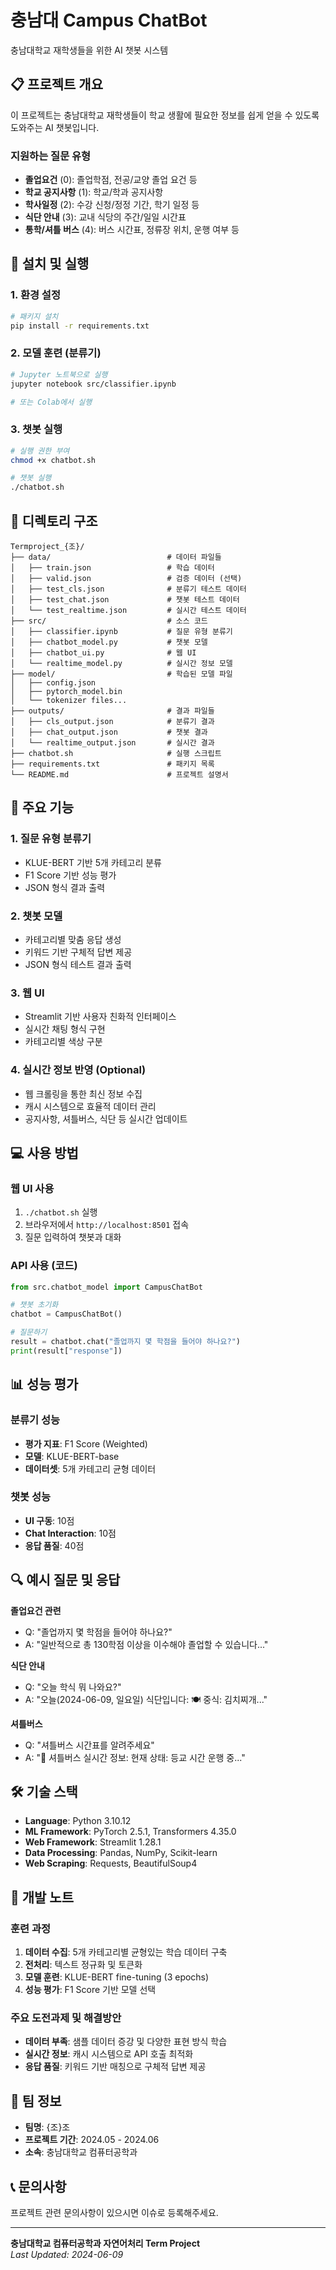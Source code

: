 # 충남대 Campus ChatBot

충남대학교 재학생들을 위한 AI 챗봇 시스템

## 📋 프로젝트 개요

이 프로젝트는 충남대학교 재학생들이 학교 생활에 필요한 정보를 쉽게 얻을 수 있도록 도와주는 AI 챗봇입니다.

### 지원하는 질문 유형
- **졸업요건** (0): 졸업학점, 전공/교양 졸업 요건 등
- **학교 공지사항** (1): 학교/학과 공지사항
- **학사일정** (2): 수강 신청/정정 기간, 학기 일정 등
- **식단 안내** (3): 교내 식당의 주간/일일 시간표
- **통학/셔틀 버스** (4): 버스 시간표, 정류장 위치, 운행 여부 등

## 🚀 설치 및 실행

### 1. 환경 설정

```bash
# 패키지 설치
pip install -r requirements.txt
```

### 2. 모델 훈련 (분류기)

```bash
# Jupyter 노트북으로 실행
jupyter notebook src/classifier.ipynb

# 또는 Colab에서 실행
```

### 3. 챗봇 실행

```bash
# 실행 권한 부여
chmod +x chatbot.sh

# 챗봇 실행
./chatbot.sh
```

## 📁 디렉토리 구조

```
Termproject_{조}/
├── data/                          # 데이터 파일들
│   ├── train.json                 # 학습 데이터
│   ├── valid.json                 # 검증 데이터 (선택)
│   ├── test_cls.json              # 분류기 테스트 데이터
│   ├── test_chat.json             # 챗봇 테스트 데이터
│   └── test_realtime.json         # 실시간 테스트 데이터
├── src/                           # 소스 코드
│   ├── classifier.ipynb           # 질문 유형 분류기
│   ├── chatbot_model.py           # 챗봇 모델
│   ├── chatbot_ui.py              # 웹 UI
│   └── realtime_model.py          # 실시간 정보 모델
├── model/                         # 학습된 모델 파일
│   ├── config.json
│   ├── pytorch_model.bin
│   └── tokenizer files...
├── outputs/                       # 결과 파일들
│   ├── cls_output.json            # 분류기 결과
│   ├── chat_output.json           # 챗봇 결과
│   └── realtime_output.json       # 실시간 결과
├── chatbot.sh                     # 실행 스크립트
├── requirements.txt               # 패키지 목록
└── README.md                      # 프로젝트 설명서
```

## 🔧 주요 기능

### 1. 질문 유형 분류기
- KLUE-BERT 기반 5개 카테고리 분류
- F1 Score 기반 성능 평가
- JSON 형식 결과 출력

### 2. 챗봇 모델
- 카테고리별 맞춤 응답 생성
- 키워드 기반 구체적 답변 제공
- JSON 형식 테스트 결과 출력

### 3. 웹 UI
- Streamlit 기반 사용자 친화적 인터페이스
- 실시간 채팅 형식 구현
- 카테고리별 색상 구분

### 4. 실시간 정보 반영 (Optional)
- 웹 크롤링을 통한 최신 정보 수집
- 캐시 시스템으로 효율적 데이터 관리
- 공지사항, 셔틀버스, 식단 등 실시간 업데이트

## 💻 사용 방법

### 웹 UI 사용
1. `./chatbot.sh` 실행
2. 브라우저에서 `http://localhost:8501` 접속
3. 질문 입력하여 챗봇과 대화

### API 사용 (코드)
```python
from src.chatbot_model import CampusChatBot

# 챗봇 초기화
chatbot = CampusChatBot()

# 질문하기
result = chatbot.chat("졸업까지 몇 학점을 들어야 하나요?")
print(result["response"])
```

## 📊 성능 평가

### 분류기 성능
- **평가 지표**: F1 Score (Weighted)
- **모델**: KLUE-BERT-base
- **데이터셋**: 5개 카테고리 균형 데이터

### 챗봇 성능
- **UI 구동**: 10점
- **Chat Interaction**: 10점  
- **응답 품질**: 40점

## 🔍 예시 질문 및 응답

**졸업요건 관련**
- Q: "졸업까지 몇 학점을 들어야 하나요?"
- A: "일반적으로 총 130학점 이상을 이수해야 졸업할 수 있습니다..."

**식단 안내**
- Q: "오늘 학식 뭐 나와요?"
- A: "오늘(2024-06-09, 일요일) 식단입니다: 🍽️ 중식: 김치찌개..."

**셔틀버스**
- Q: "셔틀버스 시간표를 알려주세요"
- A: "🚌 셔틀버스 실시간 정보: 현재 상태: 등교 시간 운행 중..."

## 🛠️ 기술 스택

- **Language**: Python 3.10.12
- **ML Framework**: PyTorch 2.5.1, Transformers 4.35.0
- **Web Framework**: Streamlit 1.28.1
- **Data Processing**: Pandas, NumPy, Scikit-learn
- **Web Scraping**: Requests, BeautifulSoup4

## 📝 개발 노트

### 훈련 과정
1. **데이터 수집**: 5개 카테고리별 균형있는 학습 데이터 구축
2. **전처리**: 텍스트 정규화 및 토큰화
3. **모델 훈련**: KLUE-BERT fine-tuning (3 epochs)
4. **성능 평가**: F1 Score 기반 모델 선택

### 주요 도전과제 및 해결방안
- **데이터 부족**: 샘플 데이터 증강 및 다양한 표현 방식 학습
- **실시간 정보**: 캐시 시스템으로 API 호출 최적화
- **응답 품질**: 키워드 기반 매칭으로 구체적 답변 제공

## 👥 팀 정보

- **팀명**: {조}조
- **프로젝트 기간**: 2024.05 - 2024.06
- **소속**: 충남대학교 컴퓨터공학과

## 📞 문의사항

프로젝트 관련 문의사항이 있으시면 이슈로 등록해주세요.

---

**충남대학교 컴퓨터공학과 자연어처리 Term Project**  
*Last Updated: 2024-06-09*